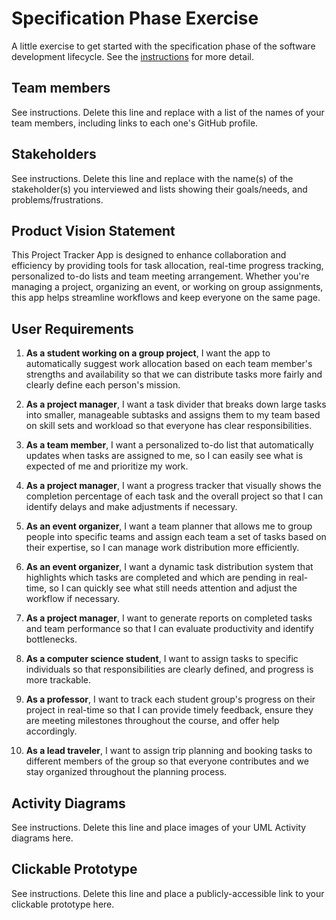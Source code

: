 # Specification Phase Exercise

A little exercise to get started with the specification phase of the software development lifecycle. See the [instructions](instructions.md) for more detail.

## Team members

See instructions. Delete this line and replace with a list of the names of your team members, including links to each one's GitHub profile.



## Stakeholders

See instructions. Delete this line and replace with the name(s) of the stakeholder(s) you interviewed and lists showing their goals/needs, and problems/frustrations.

## Product Vision Statement

This Project Tracker App is designed to enhance collaboration and efficiency by providing tools for task allocation, real-time progress tracking, personalized to-do lists and team meeting arrangement. Whether you're managing a project, organizing an event, or working on group assignments, this app helps streamline workflows and keep everyone on the same page.

## User Requirements

1. **As a student working on a group project**, I want the app to automatically suggest work allocation based on each team member's strengths and availability so that we can distribute tasks more fairly and clearly define each person's mission.

2. **As a project manager**, I want a task divider that breaks down large tasks into smaller, manageable subtasks and assigns them to my team based on skill sets and workload so that everyone has clear responsibilities.

3. **As a team member**, I want a personalized to-do list that automatically updates when tasks are assigned to me, so I can easily see what is expected of me and prioritize my work.

4. **As a project manager**, I want a progress tracker that visually shows the completion percentage of each task and the overall project so that I can identify delays and make adjustments if necessary.

5. **As an event organizer**, I want a team planner that allows me to group people into specific teams and assign each team a set of tasks based on their expertise, so I can manage work distribution more efficiently.

6. **As an event organizer**, I want a dynamic task distribution system that highlights which tasks are completed and which are pending in real-time, so I can quickly see what still needs attention and adjust the workflow if necessary.

7. **As a project manager**, I want to generate reports on completed tasks and team performance so that I can evaluate productivity and identify bottlenecks.

8. **As a computer science student**, I want to assign tasks to specific individuals so that responsibilities are clearly defined, and progress is more trackable.

9. **As a professor**, I want to track each student group's progress on their project in real-time so that I can provide timely feedback, ensure they are meeting milestones throughout the course, and offer help accordingly.

10. **As a lead traveler**, I want to assign trip planning and booking tasks to different members of the group so that everyone contributes and we stay organized throughout the planning process.


## Activity Diagrams

See instructions. Delete this line and place images of your UML Activity diagrams here.

## Clickable Prototype

See instructions. Delete this line and place a publicly-accessible link to your clickable prototype here.

